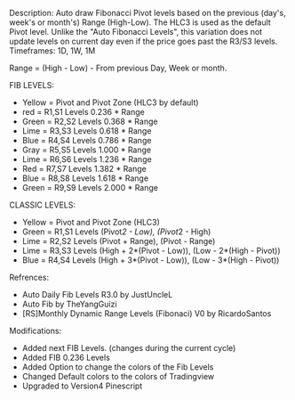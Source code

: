 
Description:
   Auto draw Fibonacci Pivot levels based on the previous (day's, week's or month's)
   Range (High-Low). The HLC3 is used as the default Pivot level.
   Unlike the "Auto Fibonacci Levels", this variation does not update 
   levels on current day even if the price goes past the R3/S3 levels.
   Timeframes: 1D, 1W, 1M

   Range = (High - Low) - From previous Day, Week or month.

   FIB LEVELS:
   - Yellow  = Pivot and Pivot Zone (HLC3 by default)
   - red     = R1,S1 Levels 0.236 * Range
   - Green   = R2,S2 Levels 0.368 * Range
   - Lime    = R3,S3 Levels 0.618 * Range
   - Blue    = R4,S4 Levels 0.786 * Range
   - Gray    = R5,S5 Levels 1.000 * Range
   - Lime    = R6,S6 Levels 1.236 * Range
   - Red     = R7,S7 Levels 1.382 * Range
   - Blue    = R8,S8 Levels 1.618 * Range
   - Green   = R9,S9 Levels 2.000 * Range

   CLASSIC LEVELS:
   - Yellow  = Pivot and Pivot Zone (HLC3)
   - Green   = R1,S1 Levels (Pivot*2 - Low), (Pivot*2 - High)
   - Lime    = R2,S2 Levels (Pivot + Range), (Pivot - Range)
   - Lime    = R3,S3 Levels (High + 2*(Pivot - Low)), (Low - 2*(High - Pivot))
   - Blue    = R4,S4 Levels (High + 3*(Pivot - Low)), (Low - 3*(High - Pivot))

 Refrences:
   - Auto Daily Fib Levels R3.0 by JustUncleL
   - Auto Fib by TheYangGuizi
   - [RS]Monthly Dynamic Range Levels (Fibonaci) V0 by RicardoSantos

 Modifications:
   - Added next FIB Levels. (changes during the current cycle)
   - Added FIB 0.236 Levels
   - Added Option to change the colors of the Fib Levels
   - Changed Default colors to the colors of Tradingview
   - Upgraded to Version4 Pinescript
